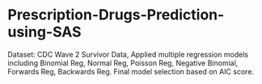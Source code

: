 # Prescription-Drugs-Prediction-using-SAS
Dataset: CDC Wave 2 Survivor Data, Applied multiple regression models including Binomial Reg, Normal Reg, Poisson Reg, Negative Binomial, Forwards Reg, Backwards Reg. Final model selection based on AIC score.
